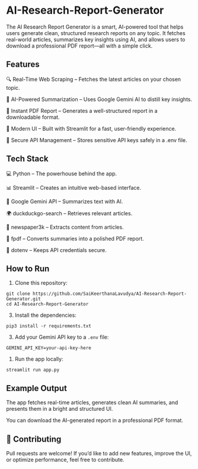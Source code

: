 # AI-Research-Report-Generator
The AI Research Report Generator is a smart, AI-powered tool that helps users generate clean, structured research reports on any topic. It fetches real-world articles, summarizes key insights using AI, and allows users to download a professional PDF report—all with a simple click.
## Features

🔍 Real-Time Web Scraping – Fetches the latest articles on your chosen topic.

🤖 AI-Powered Summarization – Uses Google Gemini AI to distill key insights.

📄 Instant PDF Report – Generates a well-structured report in a downloadable format.

🎨 Modern UI – Built with Streamlit for a fast, user-friendly experience.

🔑 Secure API Management – Stores sensitive API keys safely in a .env file.

 

## Tech Stack

💻 Python – The powerhouse behind the app.

📊 Streamlit – Creates an intuitive web-based interface.

🧠 Google Gemini API – Summarizes text with AI.

🌍 duckduckgo-search – Retrieves relevant articles.

📰 newspaper3k – Extracts content from articles.

📄 fpdf – Converts summaries into a polished PDF report.

🔐 dotenv – Keeps API credentials secure.



## How to Run

1. Clone this repository:
```
git clone https://github.com/SaiKeerthanaLavudya/AI-Research-Report-Generator.git
cd AI-Research-Report-Generator
```


3. Install the dependencies:

```
pip3 install -r requirements.txt
```

3. Add your Gemini API key to a `.env` file:

```
GEMINI_API_KEY=your-api-key-here
```

1. Run the app locally:

```
streamlit run app.py
```

## Example Output

The app fetches real-time articles, generates clean AI summaries, and presents them in a bright and structured UI.

You can download the AI-generated report in a professional PDF format.



## 🤝 Contributing
Pull requests are welcome! If you’d like to add new features, improve the UI, or optimize performance, feel free to contribute.
